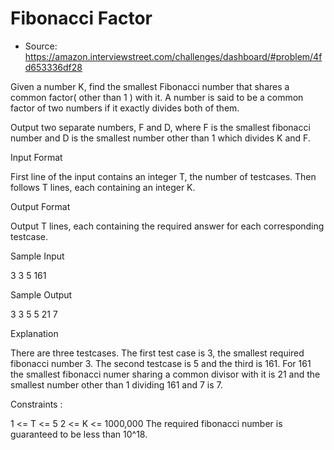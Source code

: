 # Fibonacci Factor

- Source: https://amazon.interviewstreet.com/challenges/dashboard/#problem/4fd653336df28

Given a number K, find the smallest Fibonacci number that shares a common factor( other than 1 ) with it. A number is said to be a common factor of two numbers if it exactly divides both of them. 
 
Output two separate numbers, F and D, where F is the smallest fibonacci number and D is the smallest number other than 1 which divides K and F.
 
Input Format 
 
First line of the input contains an integer T, the number of testcases.
Then follows T lines, each containing an integer K.
 
Output Format
 
Output T lines, each containing the required answer for each corresponding testcase.
 
 

 

Sample Input 
 
3
3
5
161
 
Sample Output
 
3 3
5 5
21 7
 
Explanation
 
There are three testcases. The first test case is 3, the smallest required fibonacci number  3. The second testcase is 5 and the third is 161. For 161 the smallest fibonacci numer sharing a common divisor with it is 21 and the smallest number other than 1 dividing 161 and 7 is 7.
 
Constraints :
 
1 <= T <= 5
2 <= K <= 1000,000
The required fibonacci number is guaranteed to be less than 10^18.
